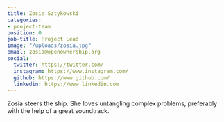 ```yaml
---
title: Zosia Sztykowski
categories:
- project-team
position: 0
job-title: Project Lead
image: "/uploads/zosia.jpg"
email: zosia@openownership.org
social:
  twitter: https://twitter.com/
  instagram: https://www.instagram.com/
  github: https://www.github.com/
  linkedin: https://www.linkedin.com
---
```


Zosia steers the ship. She loves untangling complex problems, preferably with the help of a great soundtrack.